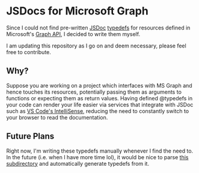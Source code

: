 # JSDocs for Microsoft Graph

Since I could not find pre-written [JSDoc](https://devdocs.io/jsdoc/) [typedefs](https://jsdoc.app/tags-typedef.html) for resources defined in Microsoft's [Graph API](https://docs.microsoft.com/en-us/graph/), I decided to write them myself. 

I am updating this repository as I go on and deem necessary, please feel free to contribute. 

## Why?

Suppose you are working on a project which interfaces with MS Graph and hence touches its resources, potentially passing them as arguments to functions or expecting them as return values. Having defined @typedefs in your code can render your life easier via services that integrate with JSDoc such as [VS Code's IntelliSense](https://code.visualstudio.com/docs/editor/intellisense), reducing the need to constantly switch to your browser to read the documentation. 

## Future Plans

Right now, I'm writing these typedefs manually whenever I find the need to. In the future (i.e. when I have more time lol), it would be nice to parse [this subdirectory](https://github.com/microsoftgraph/microsoft-graph-docs/tree/master/api-reference/v1.0/resources) and automatically generate typedefs from it. 

